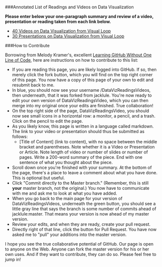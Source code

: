 ###Annotated List of Readings and Videos on Data Visualization

**Please enter below your one-paragraph summary and review of a video, presentation or reading taken from each link below.**

- [40 Videos on Data Visualization from Visual Loop](http://visualoop.com/blog/2654/40-must-see-videos-about-data-visualization-and-infographics)
- [30 Presentations on Data Visualization from Visual Loop](http://visualoop.com/blog/181/30-great-presentations-for-people-interested-in-data-visualization)

###How to Contribute

Borrowing from Melody Kramer's, excellent [Learning GitHub Without One Line of Code](http://melodykramer.github.io/2015/04/06/learning-github-without-one-line-of-code/), here are instructions on how to contribute to this list:

- If you are reading this page, you are likely logged into GitHub. If so, then merely click the fork button, which you will find on the top right corner of this page. You now have a copy of this page of your own to edit and resubmit back to me.
- In blue, you should now see your username /DataVizReadingsVideos, then underneath, that it was forked from jacklule. You're now ready to edit your own version of DataVizReadingsVideo, which you can then merge into my original once your edits are finished. True collaboration!
- On the top right side of the page, DataVizReadingsVideo, you should now see small icons in a horizontal row: a monitor, a pencil, and a trash. Click on the pencil to edit the page.
- As you likely know, this page is written in a language called markdown. The link to your video or presentation should thus be submitted as follows:
  - [Title of Content] (link to content), with no space between the middle bracket and parentheses. Note whether it is a Video or Presentation or Article. Note length of video or number of slides or number of pages. Write a 200-word summary of the piece. End with one sentence of what you thought about the piece.
- Scroll down once you're finished with your summary. At the bottom of the page, there's a place to leave a comment about what you have done. This is optional but useful.
- Click "Commit directly to the Master branch." (Remember, this is still **your** master branch, not the original.) You now have to communicate with me and ask me to look at what you have added.
- When you go back to the main page for your version of DataVizReadingsVideos, underneath the green button, you should see a little gray line that says the branch is some number of commits ahead of jacklule:master. That means your version is now ahead of my master version.
- Review your edits, and when they are ready, create your pull request.
- Directly right of that line, click the button for Pull Request. You have now asked me to "pull" your additions into the master version.

I hope you see the true collaborative potential of GitHub. Our page is open to anyone on the Web. Anyone can fork the master version for his or her own uses. And if they want to contribute, they can do so. Please feel free to jump in!

